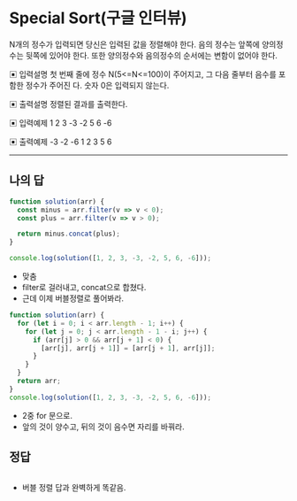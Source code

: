 # Special Sort(구글 인터뷰)

N개의 정수가 입력되면 당신은 입력된 값을 정렬해야 한다.
 음의 정수는 앞쪽에 양의정수는 뒷쪽에 있어야 한다. 또한 양의정수와 음의정수의 순서에는 변함이 없어야 한다.

▣ 입력설명
 첫 번째 줄에 정수 N(5<=N<=100)이 주어지고, 그 다음 줄부터 음수를 포함한 정수가 주어진 다. 숫자 0은 입력되지 않는다.

▣ 출력설명
 정렬된 결과를 출력한다.

▣ 입력예제
 1 2 3 -3 -2 5 6 -6

▣ 출력예제
 -3 -2 -6 1 2 3 5 6

---

## 나의 답

```js
function solution(arr) {
  const minus = arr.filter(v => v < 0);
  const plus = arr.filter(v => v > 0);

  return minus.concat(plus);
}

console.log(solution([1, 2, 3, -3, -2, 5, 6, -6]));
```

- 맞춤
- filter로 걸러내고, concat으로 합쳤다.
- 근데 이제 버블정렬로 풀어봐라.

```js
function solution(arr) {
  for (let i = 0; i < arr.length - 1; i++) {
    for (let j = 0; j < arr.length - 1 - i; j++) {
      if (arr[j] > 0 && arr[j + 1] < 0) {
        [arr[j], arr[j + 1]] = [arr[j + 1], arr[j]];
      }
    }
  }
  return arr;
}
console.log(solution([1, 2, 3, -3, -2, 5, 6, -6]));
```

- 2중 for 문으로.
- 앞의 것이 양수고, 뒤의 것이 음수면 자리를 바꿔라.


## 정답

```js

```

- 버블 정렬 답과 완벽하게 똑같음.
